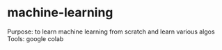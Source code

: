 # machine-learning
Purpose: to learn machine learning from scratch and learn various algos
Tools: google colab
